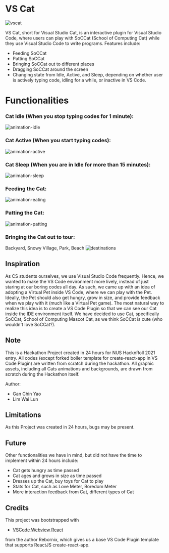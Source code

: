 # VS Cat
![vscat](Promo-Assets/VSCat.png "VSCat")

VS Cat, short for Visual Studio Cat, is an interactive plugin for Visual Studio Code, where users can play with SoCCat (School of Computing Cat) while they use Visual Studio Code to write programs. Features include:
- Feeding SoCCat
- Patting SoCCat
- Bringing SoCCat out to different places
- Dragging SoCCat around the screen
- Changing state from Idle, Active, and Sleep, depending on whether user is actively typing code, idling for a while, or inactive in VS Code.

# Functionalities

### Cat Idle (When you stop typing codes for 1 minute):
![animation-idle](Promo-Assets/animation-idle.png "Idle Cat")

### Cat Active (When you start typing codes):
![animation-active](Promo-Assets/animation-active.png "Active Cat")

### Cat Sleep (When you are in Idle for more than 15 minutes):
![animation-sleep](Promo-Assets/animation-sleep.png "Sleep Cat")

### Feeding the Cat:
![animation-eating](Promo-Assets/animation-eating2.png "Feeding the Cat")

### Patting the Cat:
![animation-patting](Promo-Assets/animation-patting.png "Patting the Cat")

### Bringing the Cat out to tour:
Backyard, Snowy Village, Park, Beach
![destinations](Promo-Assets/destinations.png "Different Destinations")

## Inspiration
As CS students ourselves, we use Visual Studio Code frequently. Hence, we wanted to make the VS Code environment more lively, instead of just staring at our boring codes all day. As such, we came up with an idea of adopting a Virtual Pet inside VS Code, where we can play with the Pet. Ideally, the Pet should also get hungry, grow in size, and provide feedback when we play with it (much like a Virtual Pet game). The most natural way to realize this idea is to create a VS Code Plugin so that we can see our Cat inside the IDE environment itself. We have decided to use Cat, specifically SoCCat, School of Computing Mascot Cat, as we think SoCCat is cute (who wouldn't love SoCCat?).

## Note
This is a Hackathon Project created in 24 hours for NUS HacknRoll 2021 entry. All codes (except forked boiler template for create-react-app in VS Code Plugin) are written from scratch during the hackathon. All graphic assets, including all Cats animations and backgrounds, are drawn from scratch during the Hackathon itself.

Author:
- Gan Chin Yao
- Lim Wai Lun

## Limitations
As this Project was created in 24 hours, bugs may be present.

## Future
Other functionalities we have in mind, but did not have the time to implement within 24 hours include:
- Cat gets hungry as time passed
- Cat ages and grows in size as time passed
- Dresses up the Cat, buy toys for Cat to play
- Stats for Cat, such as Love Meter, Boredom Meter
- More interaction feedback from Cat, different types of Cat


## Credits

This project was bootstrapped with 
* [VSCode Webview React](https://github.com/rebornix/vscode-webview-react)

from the author Rebornix, which gives us a base VS Code Plugin template that supports ReactJS create-react-app.
